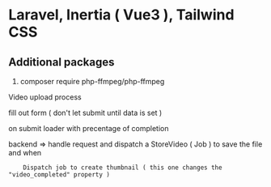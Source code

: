 # Laravel, Inertia ( Vue3 ), Tailwind CSS

## Additional packages

1. composer require php-ffmpeg/php-ffmpeg

Video upload process

fill out form ( don't let submit until data is set )

on submit loader with precentage of completion

backend => handle request and dispatch a
    StoreVideo ( Job ) to save the file
        and when

        Dispatch job to create thumbnail ( this one changes the "video_completed" property )
